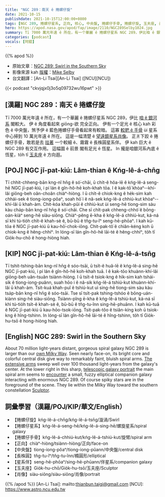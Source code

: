 ```yaml
---
title: "NGC 289：南天 ê 捲螺仔旋"
date: 2021-10-15
publishdate: 2021-10-15T12:00:00+0800
tags: [NGC 289, 捲螺仔星系, 正向, 核心, 中央盤, 捲螺仔手骨, 捲螺仔旋, 玉夫座, 長株圓星系伴, 星系伴]
hero: https://apod.nasa.gov/apod/fap/image/2110/NGC289Selby1024.jpg
summary: Tī 7000 萬光年遠 ê 所在，有一个華麗 ê 捲螺仔星系 NGC 289，伊比咱 ê 銀河系閣較大。
categories: [podcast]
vocals: [阿錕]
---
```


{{% apod %}}

- 原始文章：[NGC 289: Swirl in the Southern Sky](https://apod.nasa.gov/apod/ap211015.html)
- 影像來源 kah [版權][copyright]：[Mike Selby](https://www.facebook.com/masterdarksastro/)
- 台文翻譯：[An-Li Tsai][An-Li Tsai] ([NCU][NCU])

{{< podcast "ckvjqjx0j3o5q09732wu16pwt" >}}

## [漢羅] NGC 289：南天 ê 捲螺仔旋
Tī 7000 萬光年遠 ê 所在，有一个華麗 ê 捲螺仔星系 NGC 289，伊比 [咱 ê 銀河系][own Milky Way] 閣較大。
伊 ê 角度看起來 giōng-欲 完全正向。
伊有一个足光 ê 核心 kah 彩色 ê 中央盤，煞予伊 ê 藍色捲螺仔手骨看起來有較暗。
這寡 [較肥 ê 手骨][The extensive arms] ùi 星系中心掃到 10 萬光年遠 ê 所在。
這是一幅清楚 ê [望遠鏡星系肖像][telescopic galaxy portrait]。
正爿下跤 ê 捲螺仔手骨，敢若是去 [拄著][encounter] 一个較細 ê、霧霧 ê 長株圓星系伴。
伊 kah 巨大 ê NGC 289 有交互作用。
這幅圖 ê 前景 閣有足光 ê 恆星。
In 攏是咱銀河系內底 ê 恆星，to̍h tī [玉夫座][Sculptor] ê 方向遐。

## [POJ] NGC jī-pat-kiú: Lâm-thian ê Kńg-lê-á-chn̄g
Tī chhit-chheng-bān kng-nî hn̄g ê só͘-chāi, ū chi̍t-ê hôa-lē ê kńg-lê-á seng-hē NGC jī-pat-kiú, i pí lán ê gîn-hô-hē koh-khah tōa.
I ê kak-tō͘ khòaⁿ--khí-lâi giōng-beh oân-choân chiàⁿ-hiòng.
I ū chi̍t-ê chiok-kng ê he̍k-sim kah chhái-sek ê tiong-iong-pôaⁿ, soah hō͘ i ê nâ-sek kńg-lê-á chhiú-kut khòaⁿ--khí-lâi ū khah-àm.
Chit-kóa khah-pûi ê chhiú-kut ùi seng-hē tiong-sim sàu kàu cha̍p-bān kng-nî hn̄g ê só͘-chāi.
Che sī chi̍t-pak chheng-chhó͘ ê bōng-oán-kiàⁿ seng-hē siàu-siōng.
Chiàⁿ-pêng ē-kha ê kńg-lê-á chhiú-kut, ká-ná sī khì tú-tio̍h chi̍t-ê khah-sè ê, bū-bū ê tn̂g-tu-îⁿ seng-hē-phōaⁿ.
I kah kū-tōa ê NGC jī-pat-kiú ū kau-hō͘-chok-iōng.
Chit-pak-tô͘ ê chiân-kéng koh ū chiok-kng ê hêng-chhiⁿ.
In lóng-sī lán gîn-hô-hē lāi-té ê hêng-chhiⁿ, to̍h tī Gio̍k-hu-chō ê hong-hiòng hiah.

## [KIP] NGC jī-pat-kiú: Lâm-thian ê Kńg-lê-á-tsn̄g
Tī tshit-tshing-bān kng-nî hn̄g ê sóo-tsāi, ū tsi̍t-ê huâ-lē ê kńg-lê-á sing-hē NGC jī-pat-kiú, i pí lán ê gîn-hô-hē koh-khah tuā.
I ê kak-tōo khuànn-khí-lâi giōng-beh uân-tsuân tsiànn-hiòng.
I ū tsi̍t-ê tsiok-kng ê hi̍k-sim kah tshái-sik ê tiong-iong-puânn, suah hōo i ê nâ-sik kńg-lê-á tshiú-kut khuànn-khí-lâi ū khah-àm.
Tsit-kuá khah-puî ê tshiú-kut uì sing-hē tiong-sim sàu kàu tsa̍p-bān kng-nî hn̄g ê sóo-tsāi.
Tse sī tsi̍t-pak tshing-tshóo ê bōng-uán-kiànn sing-hē siàu-siōng.
Tsiànn-pîng ē-kha ê kńg-lê-á tshiú-kut, ká-ná sī khì tú-tio̍h tsi̍t-ê khah-sè ê, bū-bū ê tn̂g-tu-înn sing-hē-phuānn.
I kah kū-tuā ê NGC jī-pat-kiú ū kau-hōo-tsok-iōng.
Tsit-pak-tôo ê tsiân-kíng koh ū tsiok-kng ê hîng-tshinn.
In lóng-sī lán gîn-hô-hē lāi-té ê hîng-tshinn, to̍h tī Gio̍k-hu-tsō ê hong-hiòng hiah.

## [English] NGC 289: Swirl in the Southern Sky
About 70 million light-years distant, gorgeous spiral galaxy NGC 289 is larger than our [own Milky Way][own Milky Way].
Seen nearly face-on, its bright core and colorful central disk give way to remarkably faint, bluish spiral arms.
[The extensive arms][The extensive arms] sweep well over 100 thousand light-years from the galaxy's center.
At the lower right in this sharp, [telescopic galaxy portrait][telescopic galaxy portrait] the main spiral arm seems to [encounter][encounter] a small, fuzzy elliptical companion galaxy interacting with enormous NGC 289.
Of course spiky stars are in the foreground of the scene.
They lie within the Milky Way toward the southern constellation [Sculptor][Sculptor].

## 詞彙學習（漢羅/POJ/KIP/華文/English）
- 【捲螺仔旋】kńg-lê-á-chn̄g/kńg-lê-á-tsn̄g/漩渦/Swirl
- 【捲螺仔星系】kńg-lê-á-seng-hē/kńg-lê-á-sing-hē/螺旋星系/spiral galaxy
- 【捲螺仔手骨】kńg-lê-á-chhiú-kut/kńg-lê-á-tshiú-kut/旋臂/spiral arm
- 【正向】chiàⁿ-hiòng/tsiànn-hiòng/正向/face-on
- 【中央盤】tiong-iong-pôaⁿ/tiong-iong-pûann/中央盤/central disk
- 【長株圓】tn̂g-tu-îⁿ/tn̂g-tu-înn/橢圓形/elliptical
- 【星系伴】seng-hē-phōaⁿ/sing-hē-phūann/伴星系/companion galaxy
- 【玉夫座】Gio̍k-hu-chō/Gio̍k-hu-tsō/玉夫座/Sculptor
- 【肖像】siàu-siōng/siàu-siōng/肖像/portrait

{{% /apod %}}
[An-Li Tsai]: mailto:thianbun.taigi@gmail.com
[NCU]: https://www.astro.ncu.edu.tw

[copyright]: https://apod.nasa.gov/apod/fap/lib/about_apod.html#srapply

[own Milky Way]:https://www.nasa.gov/mission_pages/sunearth/news/gallery/galaxy-location.html
[The extensive arms]:http://adsabs.harvard.edu/abs/1997AJ....113.1591W
[telescopic galaxy portrait]:https://www.astrobin.com/vxnxde/
[encounter]:https://apod.nasa.gov/apod/ap160210.html
[Sculptor]:https://en.wikipedia.org/wiki/Sculptor_(constellation)
